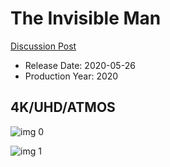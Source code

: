 # The Invisible Man

[Discussion Post](https://www.avsforum.com/threads/bass-eq-for-filtered-movies.2995212/post-59394686)

* Release Date: 2020-05-26
* Production Year: 2020

## 4K/UHD/ATMOS

![img 0](https://i.imgur.com/HvZ0LGE.jpg)

![img 1](https://i.imgur.com/soF1fk7.png)

